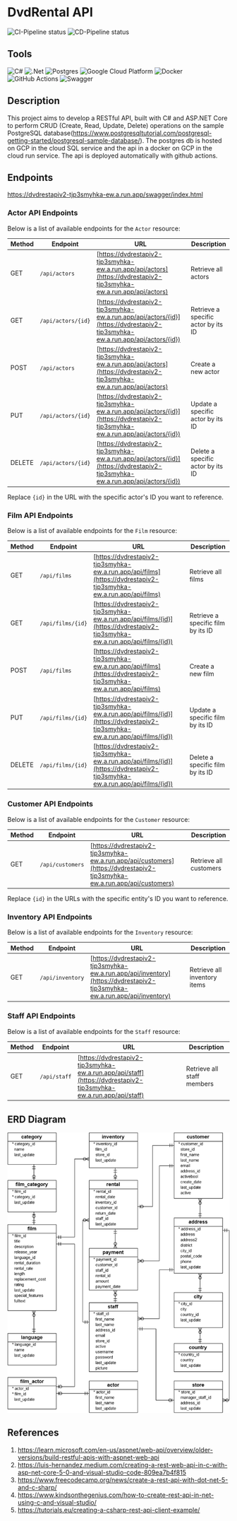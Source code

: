 # DvdRental API

![CI-Pipeline status](https://github.com/Pegiadis/DvdApi/actions/workflows/build-and-test.yml/badge.svg)
![CD-Pipeline status](https://github.com/Pegiadis/DvdApi/actions/workflows/continuous-deployment.yml/badge.svg)



## Tools
![C#](https://img.shields.io/badge/C%23-239120?style=for-the-badge&logo=c-sharp&logoColor=white)
![.Net](https://img.shields.io/badge/.NET-5C2D91?style=for-the-badge&logo=.net&logoColor=white)
![Postgres](https://img.shields.io/badge/postgres-%23316192.svg?style=for-the-badge&logo=postgresql&logoColor=white)
![Google Cloud Platform](https://img.shields.io/badge/Google%20Cloud-4285F4?style=for-the-badge&logo=google-cloud&logoColor=white)
![Docker](https://img.shields.io/badge/docker-%230db7ed.svg?style=for-the-badge&logo=docker&logoColor=white)
![GitHub Actions](https://img.shields.io/badge/github%20actions-%232671E5.svg?style=for-the-badge&logo=githubactions&logoColor=white)
![Swagger](https://img.shields.io/badge/-Swagger-%23Clojure?style=for-the-badge&logo=swagger&logoColor=white)










## Description

This project aims to develop a RESTful API, built with C# and ASP.NET Core to perform CRUD (Create, Read, Update, Delete) operations on the sample PostgreSQL database(https://www.postgresqltutorial.com/postgresql-getting-started/postgresql-sample-database/). The postgres db is hosted on GCP in the cloud SQL service
and the api in a docker on GCP in the cloud run service. The api is deployed automatically with github actions.



## Endpoints
https://dvdrestapiv2-tjp3smyhka-ew.a.run.app/swagger/index.html
### Actor API Endpoints

Below is a list of available endpoints for the `Actor` resource:

| Method | Endpoint                              | URL                                                                                           | Description                                   |
|--------|---------------------------------------|-----------------------------------------------------------------------------------------------|-----------------------------------------------|
| GET    | `/api/actors`                        | [https://dvdrestapiv2-tjp3smyhka-ew.a.run.app/api/actors](https://dvdrestapiv2-tjp3smyhka-ew.a.run.app/api/actors)                        | Retrieve all actors                           |
| GET    | `/api/actors/{id}`                   | [https://dvdrestapiv2-tjp3smyhka-ew.a.run.app/api/actors/{id}](https://dvdrestapiv2-tjp3smyhka-ew.a.run.app/api/actors/{id})                   | Retrieve a specific actor by its ID           |
| POST   | `/api/actors`                        | [https://dvdrestapiv2-tjp3smyhka-ew.a.run.app/api/actors](https://dvdrestapiv2-tjp3smyhka-ew.a.run.app/api/actors)                        | Create a new actor                            |
| PUT    | `/api/actors/{id}`                   | [https://dvdrestapiv2-tjp3smyhka-ew.a.run.app/api/actors/{id}](https://dvdrestapiv2-tjp3smyhka-ew.a.run.app/api/actors/{id})                   | Update a specific actor by its ID             |
| DELETE | `/api/actors/{id}`                   | [https://dvdrestapiv2-tjp3smyhka-ew.a.run.app/api/actors/{id}](https://dvdrestapiv2-tjp3smyhka-ew.a.run.app/api/actors/{id})                   | Delete a specific actor by its ID             |

Replace `{id}` in the URL with the specific actor's ID you want to reference.

### Film API Endpoints

Below is a list of available endpoints for the `Film` resource:

| Method | Endpoint                              | URL                                                                                           | Description                                    |
|--------|---------------------------------------|-----------------------------------------------------------------------------------------------|------------------------------------------------|
| GET    | `/api/films`                         | [https://dvdrestapiv2-tjp3smyhka-ew.a.run.app/api/films](https://dvdrestapiv2-tjp3smyhka-ew.a.run.app/api/films)                                  | Retrieve all films                             |
| GET    | `/api/films/{id}`                    | [https://dvdrestapiv2-tjp3smyhka-ew.a.run.app/api/films/{id}](https://dvdrestapiv2-tjp3smyhka-ew.a.run.app/api/films/{id})                                | Retrieve a specific film by its ID             |
| POST   | `/api/films`                         | [https://dvdrestapiv2-tjp3smyhka-ew.a.run.app/api/films](https://dvdrestapiv2-tjp3smyhka-ew.a.run.app/api/films)                                  | Create a new film                              |
| PUT    | `/api/films/{id}`                    | [https://dvdrestapiv2-tjp3smyhka-ew.a.run.app/api/films/{id}](https://dvdrestapiv2-tjp3smyhka-ew.a.run.app/api/films/{id})                                | Update a specific film by its ID               |
| DELETE | `/api/films/{id}`                    | [https://dvdrestapiv2-tjp3smyhka-ew.a.run.app/api/films/{id}](https://dvdrestapiv2-tjp3smyhka-ew.a.run.app/api/films/{id})                                | Delete a specific film by its ID               |

### Customer API Endpoints

Below is a list of available endpoints for the `Customer` resource:

| Method | Endpoint                              | URL                                                                                           | Description                                    |
|--------|---------------------------------------|-----------------------------------------------------------------------------------------------|------------------------------------------------|
| GET    | `/api/customers`                     | [https://dvdrestapiv2-tjp3smyhka-ew.a.run.app/api/customers](https://dvdrestapiv2-tjp3smyhka-ew.a.run.app/api/customers)                              | Retrieve all customers                         |

Replace `{id}` in the URLs with the specific entity's ID you want to reference.

### Inventory API Endpoints

Below is a list of available endpoints for the `Inventory` resource:

| Method | Endpoint                             | URL                                                                                              | Description                                    |
|--------|--------------------------------------|--------------------------------------------------------------------------------------------------|------------------------------------------------|
| GET    | `/api/inventory`                     | [https://dvdrestapiv2-tjp3smyhka-ew.a.run.app/api/inventory](https://dvdrestapiv2-tjp3smyhka-ew.a.run.app/api/inventory)                              | Retrieve all inventory items                   |

### Staff API Endpoints

Below is a list of available endpoints for the `Staff` resource:

| Method | Endpoint                             | URL                                                                                              | Description                                    |
|--------|--------------------------------------|--------------------------------------------------------------------------------------------------|------------------------------------------------|
| GET    | `/api/staff`                         | [https://dvdrestapiv2-tjp3smyhka-ew.a.run.app/api/staff](https://dvdrestapiv2-tjp3smyhka-ew.a.run.app/api/staff)                                      | Retrieve all staff members                     |




## ERD Diagram

![ERD Diagram](./Docs/ERD.png)

## References
1. https://learn.microsoft.com/en-us/aspnet/web-api/overview/older-versions/build-restful-apis-with-aspnet-web-api
2. https://luis-hernandez.medium.com/creating-a-rest-web-api-in-c-with-asp-net-core-5-0-and-visual-studio-code-809ea7b4f815
3. https://www.freecodecamp.org/news/create-a-rest-api-with-dot-net-5-and-c-sharp/
4. https://www.kindsonthegenius.com/how-to-create-rest-api-in-net-using-c-and-visual-studio/
5. https://tutorials.eu/creating-a-csharp-rest-api-client-example/



